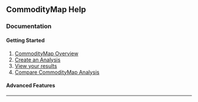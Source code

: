 ## CommodityMap Help
### Documentation
#### Getting Started
1. [CommodityMap Overview](Overview.md)
2. [Create an Analysis](CreatingAnalysisYourCommodities.md)
3. [View your results](ViewingYourCommodityMapAnalysis.md)
4. [Compare CommodityMap Analysis](ComparingCommodityMapAnalyses.md)


#### Advanced Features

---